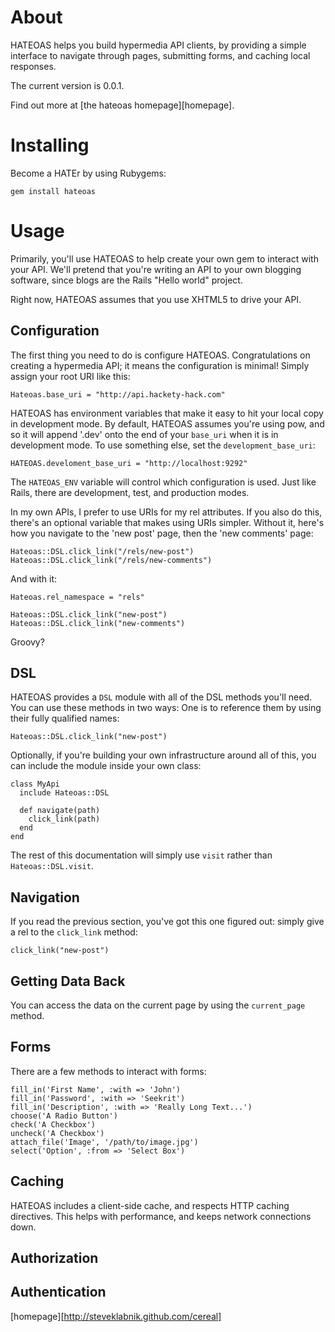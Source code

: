
About
=====

HATEOAS helps you build hypermedia API clients, by providing a simple
interface to navigate through pages, submitting forms, and caching local
responses.

The current version is 0.0.1.

Find out more at [the hateoas homepage][homepage].

Installing
==========

Become a HATEr by using Rubygems:

```
gem install hateoas
```

Usage
=====

Primarily, you'll use HATEOAS to help create your own gem to interact with your
API. We'll pretend that you're writing an API to your own blogging
software, since blogs are the Rails "Hello world" project.

Right now, HATEOAS assumes that you use XHTML5 to drive your API.

Configuration
-------------

The first thing you need to do is configure HATEOAS. Congratulations on
creating a hypermedia API; it means the configuration is minimal! Simply
assign your root URI like this:

```
Hateoas.base_uri = "http://api.hackety-hack.com"
```

HATEOAS has environment variables that make it easy to hit your local copy in
development mode. By default, HATEOAS assumes you're using pow, and so it will
append '.dev' onto the end of your `base_uri` when it is in development
mode. To use something else, set the `development_base_uri`:

```
HATEOAS.develoment_base_uri = "http://localhost:9292"
```

The `HATEOAS_ENV` variable will control which configuration is used. Just like
Rails, there are development, test, and production modes.

In my own APIs, I prefer to use URIs for my rel attributes. If you also do
this, there's an optional variable that makes using URIs simpler. Without it,
here's how you navigate to the 'new post' page, then the 'new comments'
page:

```
Hateoas::DSL.click_link("/rels/new-post")
Hateoas::DSL.click_link("/rels/new-comments")
```

And with it:

```
Hateoas.rel_namespace = "rels"

Hateoas::DSL.click_link("new-post")
Hateoas::DSL.click_link("new-comments")
```

Groovy?

DSL
---

HATEOAS provides a `DSL` module with all of the DSL methods you'll need. You
can use these methods in two ways: One is to reference them by using their fully
qualified names:

```
Hateoas::DSL.click_link("new-post")
```

Optionally, if you're building your own infrastructure around all of this, you
can include the module inside your own class:

```
class MyApi
  include Hateoas::DSL

  def navigate(path)
    click_link(path)
  end
end
```

The rest of this documentation will simply use `visit` rather than
`Hateoas::DSL.visit`.

Navigation
----------

If you read the previous section, you've got this one figured out: simply give
a rel to the `click_link` method:

```
click_link("new-post")
```

Getting Data Back
-----------------

You can access the data on the current page by using the `current_page`
method.

Forms
-----

There are a few methods to interact with forms:

```
fill_in('First Name', :with => 'John')
fill_in('Password', :with => 'Seekrit')
fill_in('Description', :with => 'Really Long Text...')
choose('A Radio Button')
check('A Checkbox')
uncheck('A Checkbox')
attach_file('Image', '/path/to/image.jpg')
select('Option', :from => 'Select Box')
```

Caching
-------

HATEOAS includes a client-side cache, and respects HTTP caching directives.
This helps with performance, and keeps network connections down.

Authorization
-------------

Authentication
--------------

[homepage][http://steveklabnik.github.com/cereal]
